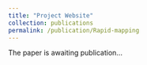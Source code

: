 ```yaml
---
title: "Project Website"
collection: publications
permalink: /publication/Rapid-mapping
---
```


The paper is awaiting publication...
